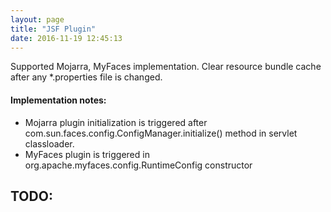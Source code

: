 ```yaml
---
layout: page
title: "JSF Plugin"
date: 2016-11-19 12:45:13
---
```

Supported Mojarra, MyFaces implementation. Clear resource bundle cache after any *.properties file is changed.

#### Implementation notes:
* Mojarra plugin initialization is triggered after com.sun.faces.config.ConfigManager.initialize() method in servlet classloader.
* MyFaces plugin is triggered in org.apache.myfaces.config.RuntimeConfig constructor

## TODO:
